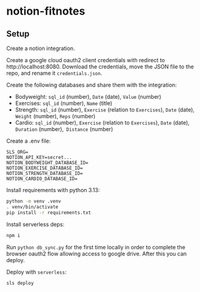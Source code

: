 # notion-fitnotes

## Setup

Create a notion integration.

Create a google cloud oauth2 client credentials with redirect to http://localhost:8080. Download the credentials, move the JSON file to the repo, and rename it `credentials.json`.

Create the following databases and share them with the integration:
- Bodyweight: `sql_id` (number), `Date` (date), `Value` (number)
- Exercises: `sql_id` (number), `Name` (title)
- Strength: `sql_id` (number), `Exercise` (relation to `Exercises`), `Date` (date), `Weight` (number), `Reps` (number)
- Cardio: `sql_id` (number), `Exercise` (relation to `Exercises`), `Date` (date), `Duration` (number),` Distance` (number)

Create a .env file:

```
SLS_ORG=
NOTION_API_KEY=secret...
NOTION_BODYWEIGHT_DATABASE_ID=
NOTION_EXERCISE_DATABASE_ID=
NOTION_STRENGTH_DATABASE_ID=
NOTION_CARDIO_DATABASE_ID=
```

Install requirements with python 3.13:

```bash
python -m venv .venv
. venv/bin/activate
pip install -r requirements.txt
```

Install serverless deps:

```bash
npm i
```

Run `python db_sync.py` for the first time locally in order to complete the browser oauth2 flow allowing access to google drive. After this you can deploy.

Deploy with `serverless`:

```bash
sls deploy
```
